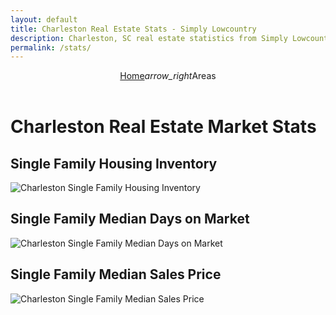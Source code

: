 ```yaml
---
layout: default
title: Charleston Real Estate Stats - Simply Lowcountry
description: Charleston, SC real estate statistics from Simply Lowcountry.
permalink: /stats/
---
```

<header class="mdc-layout-grid__cell mdc-layout-grid__cell--span-12">
    <p class="mdc-typography--body1 app-p"><a href="{{ site.url }}">Home</a><i class="material-icons mdc-button__icon">arrow_right</i>Areas</p>
</header>

# Charleston Real Estate Market Stats

## Single Family Housing Inventory

![Charleston Single Family Housing Inventory](https://ctarmls.stats.10kresearch.com/infoserv/s-v1/yF8C-NmA?w=640&h=480 "Charleston Single Family Housing Inventory")

## Single Family Median Days on Market

![Charleston Single Family Median Days on Market](https://ctarmls.stats.10kresearch.com/infoserv/s-v1/yF8R-asA?w=640&h=480 "Charleston Single Family Median Days on Market")

## Single Family Median Sales Price

![Charleston Single Family Median Sales Price](https://ctarmls.stats.10kresearch.com/infoserv/s-v1/yF86-GPD?w=640&h=480 "Charleston Single Family Median Sales Price")